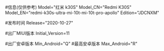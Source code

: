 #信息(仅供参考)
Model="红米 k30S"
Model_CN="Redmi K30S"
Model_EN="redmi-k30s-ultra-mi-10t-mi-10t-pro-apollo"
Edition="JDCNXM"

#发布时间
Release="2020-10-27"

#出厂MIUI版本
Initial_Version=11

#出厂安卓版本
Min_Android="Q"
#最高安卓版本
Max_Android="R"
